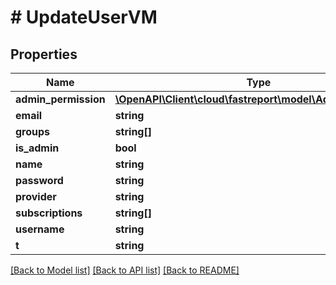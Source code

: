 # # UpdateUserVM

## Properties

Name | Type | Description | Notes
------------ | ------------- | ------------- | -------------
**admin_permission** | [**\OpenAPI\Client\cloud\fastreport\model\AdminPermission**](AdminPermission.md) |  | [optional]
**email** | **string** |  | [optional]
**groups** | **string[]** |  | [optional]
**is_admin** | **bool** |  | [optional]
**name** | **string** |  | [optional]
**password** | **string** |  | [optional]
**provider** | **string** |  | [optional]
**subscriptions** | **string[]** |  | [optional]
**username** | **string** |  | [optional]
**t** | **string** |  |

[[Back to Model list]](../../README.md#models) [[Back to API list]](../../README.md#endpoints) [[Back to README]](../../README.md)
